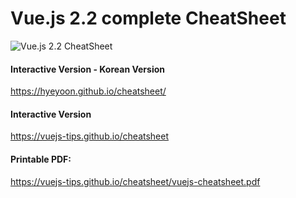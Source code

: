 # Vue.js 2.2 complete CheatSheet

![Vue.js 2.2 CheatSheet](https://cdn-images-1.medium.com/max/2000/1*EVrnnu9d-8tlLWsHU4dXlA.jpeg)

#### Interactive Version - Korean Version
https://hyeyoon.github.io/cheatsheet/

#### Interactive Version
https://vuejs-tips.github.io/cheatsheet

#### Printable PDF:
https://vuejs-tips.github.io/cheatsheet/vuejs-cheatsheet.pdf
